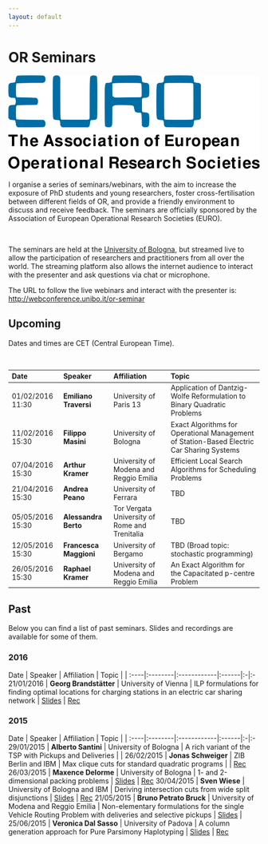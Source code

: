 ```yaml
---
layout: default
---
```


# OR Seminars

<img src="/images/euro.png" alt="EURO Logo" class="euro-logo"/>

I organise a series of seminars/webinars, with the aim to increase the exposure of PhD students and young researchers, foster cross-fertilisation between different fields of OR, and provide a friendly environment to discuss and receive feedback. The seminars are officially sponsored by the Association of European Operational Research Societies (EURO).

<br/>

The seminars are held at the [University of Bologna](http://www.dei.unibo.it/), but streamed live to allow the participation of researchers and practitioners from all over the world. The streaming platform also allows the internet audience to interact with the presenter and ask questions via chat or microphone.

<div class="important">
    The URL to follow the live webinars and interact with the presenter is: <br/>
    <a href="http://webconference.unibo.it/or-seminar" title="Live streaming">http://webconference.unibo.it/or-seminar</a>
</div>

## Upcoming

Dates and times are CET (Central European Time).

<br/>

Date | Speaker | Affiliation | Topic 
:----|:--------|:------------|:------
01/02/2016 11:30 | **Emiliano Traversi** | University of Paris 13 | Application of Dantzig-Wolfe Reformulation to Binary Quadratic Problems
11/02/2016 15:30 | **Filippo Masini** | University of Bologna | Exact Algorithms for Operational Management of Station-Based Electric Car Sharing Systems
07/04/2016 15:30 | **Arthur Kramer** | University of Modena and Reggio Emilia | Efficient Local Search Algorithms for Scheduling Problems
21/04/2016 15:30 | **Andrea Peano** | University of Ferrara | TBD
05/05/2016 15:30 | **Alessandra Berto** | Tor Vergata University of Rome and Trenitalia | TBD
12/05/2016 15:30 | **Francesca Maggioni** | University of Bergamo | TBD (Broad topic: stochastic programming)
26/05/2016 15:30 | **Raphael Kramer** | University of Modena and Reggio Emilia | An Exact Algorithm for the Capacitated p-centre Problem

## Past

Below you can find a list of past seminars. Slides and recordings are available for some of them.

### 2016

Date | Speaker | Affiliation | Topic |  |
:----|:--------|:------------|:------|:-|:-
21/01/2016 | **Georg Brandstätter** | University of Vienna | ILP formulations for finding optimal locations for charging stations in an electric car sharing network | [Slides](http://santini.in/files/seminars/spring-2016/gb_slides.pdf) | [Rec](http://santini.in/files/seminars/spring-2016/gb_video.mp4)

### 2015

Date | Speaker | Affiliation | Topic |  |
:----|:--------|:------------|:------|:-|:-
29/01/2015 | **Alberto Santini** | University of Bologna | A rich variant of the TSP with Pickups and Deliveries | |
26/02/2015 | **Jonas Schweiger** | ZIB Berlin and IBM | Max clique cuts for standard quadratic programs | | [Rec](http://santini.in/files/seminars/spring-2015/js_video.flv)
26/03/2015 | **Maxence Delorme** | University of Bologna | 1- and 2-dimensional packing problems | [Slides](http://santini.in/files/seminars/spring-2015/md_slides.pdf) | [Rec](http://santini.in/files/seminars/spring-2015/md_video.flv)
30/04/2015 | **Sven Wiese** | University of Bologna and IBM | Deriving intersection cuts from wide split disjunctions | [Slides](http://santini.in/files/seminars/spring-2015/sw_slides.pdf) | [Rec](http://santini.in/files/seminars/spring-2015/sw_video.flv)
21/05/2015 | **Bruno Petrato Bruck** | University of Modena and Reggio Emilia | Non-elementary formulations for the single Vehicle Routing Problem with deliveries and selective pickups | [Slides](http://santini.in/files/seminars/spring-2015/bpb_slides.pdf) |
25/06/2015 | **Veronica Dal Sasso** | University of Padova | A column generation approach for Pure Parsimony Haplotyping | [Slides](http://santini.in/files/seminars/spring-2015/vds_slides.pdf) | [Rec](http://santini.in/files/seminars/spring-2015/vds_video.flv)